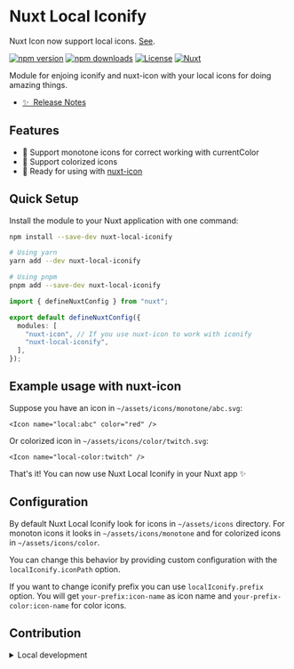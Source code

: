 # Nuxt Local Iconify

Nuxt Icon now support local icons. [See](https://github.com/nuxt/icon/issues/19#issuecomment-2091935313).


[![npm version][npm-version-src]][npm-version-href]
[![npm downloads][npm-downloads-src]][npm-downloads-href]
[![License][license-src]][license-href]
[![Nuxt][nuxt-src]][nuxt-href]

Module for enjoing iconify and nuxt-icon with your local icons for doing amazing things.

- [✨ &nbsp;Release Notes](/CHANGELOG.md)
  <!-- - [🏀 Online playground](https://stackblitz.com/github/your-org/nuxt-local-iconify?file=playground%2Fapp.vue) -->
  <!-- - [📖 &nbsp;Documentation](https://example.com) -->

## Features

<!-- Highlight some of the features your module provide here -->

- 🩵 Support monotone icons for correct working with currentColor
- 🎨 Support colorized icons
- 🥳 Ready for using with [nuxt-icon](https://github.com/nuxt-modules/icon)

## Quick Setup

Install the module to your Nuxt application with one command:

```bash
npm install --save-dev nuxt-local-iconify

# Using yarn
yarn add --dev nuxt-local-iconify

# Using pnpm
pnpm add --save-dev nuxt-local-iconify
```

```typescript
import { defineNuxtConfig } from "nuxt";

export default defineNuxtConfig({
  modules: [
    "nuxt-icon", // If you use nuxt-icon to work with iconify
    "nuxt-local-iconify",
  ],
});
```

## Example usage with nuxt-icon

Suppose you have an icon in `~/assets/icons/monotone/abc.svg`:

```vue
<Icon name="local:abc" color="red" />
```

Or colorized icon in `~/assets/icons/color/twitch.svg`:

```vue
<Icon name="local-color:twitch" />
```

That's it! You can now use Nuxt Local Iconify in your Nuxt app ✨

## Configuration

By default Nuxt Local Iconify look for icons in `~/assets/icons` directory.
For monoton icons it looks in `~/assets/icons/monotone` and for colorized icons in `~/assets/icons/color`.

You can change this behavior by providing custom configuration with the `localIconify.iconPath` option.

If you want to change iconify prefix you can use `localIconify.prefix` option.
You will get `your-prefix:icon-name` as icon name and `your-prefix-color:icon-name` for color icons.

## Contribution

<details>
  <summary>Local development</summary>

```bash
# Install dependencies
npm install

# Generate type stubs
npm run dev:prepare

# Develop with the playground
npm run dev

# Build the playground
npm run dev:build

# Run ESLint
npm run lint

# Run Vitest
npm run test
npm run test:watch

# Release new version
npm run release
```

</details>

<!-- Badges -->

[npm-version-src]: https://img.shields.io/npm/v/nuxt-local-iconify/latest.svg?style=flat&colorA=020420&colorB=00DC82
[npm-version-href]: https://npmjs.com/package/nuxt-local-iconify
[npm-downloads-src]: https://img.shields.io/npm/dm/nuxt-local-iconify.svg?style=flat&colorA=020420&colorB=00DC82
[npm-downloads-href]: https://npmjs.com/package/nuxt-local-iconify
[license-src]: https://img.shields.io/npm/l/nuxt-local-iconify.svg?style=flat&colorA=020420&colorB=00DC82
[license-href]: https://npmjs.com/package/nuxt-local-iconify
[nuxt-src]: https://img.shields.io/badge/Nuxt-020420?logo=nuxt.js
[nuxt-href]: https://nuxt.com
